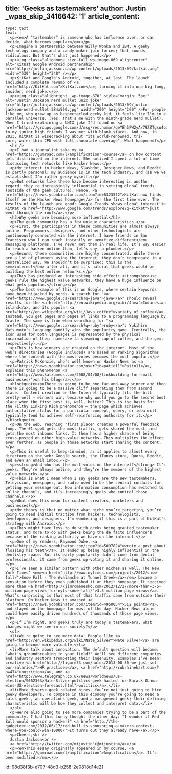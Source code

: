 title: 'Geeks as tastemakers'
author: Justin
_wpas_skip_3416642: '1'
article_content:
  -
    type: text
    text: |
      <p><em>A "tastemaker" is someone who has influence over, or can decide, what becomes popular</em></p>
      <p>Imagine a partnership between Willy Wonka and IBM. A geeky technology company and a candy-maker join forces; that sounds ridiculous. But that's what just happened:</p>
      <p><img class="alignnone size-full wp-image-869 aligncenter" alt="KitKat Google Android partnership" src="http://justinjackson.ca/wp-content/uploads/2013/09/kitkat.png" width="539" height="348" /></p>
      <p>KitKat and Google's Android, together, at last. The launch included a complete revamp of <a href="http://KitKat.com">KitKat.com</a>; turning it into one big long, insider, nerd joke.</p>
      <p><img class="alignright  wp-image-870" style="margin: 5px;" alt="Justin Jackson nerd mullet unix joke" src="http://justinjackson.ca/wp-content/uploads/2013/09/justin-jackson-nerd-mullet-384x500.jpg" width="200" height="260" />For people like me, who grew up as bespectacled geeky kid, it feels like I'm in a parallel universe. (Yes, that's me with the ninth-grade nerd mullet). When I tried explaining a UNIX joke I'd found on <a href="https://groups.google.com/d/msg/rec.humor/qeYEh5PW2yA/79ZZTgsu4ooJ">rec.humor</a> to my junior high friends I was met with blank stares. And now, in 2013, KitKat is wisecracking about "its world-renowned, tri-core, wafer thin CPU with full chocolate coverage". What happened?</p>
      <hr />
      <p>I had a journalist take my <a href="https://gumroad.com/l/amplification">course</a> on how content gets distributed on the internet. She noticed I spent a lot of time discussing tech networks like Hacker News.</p>
      <p>My interest in Hacker News, Slashdot, Designer News, and Reddit is partly personal: my audience is in the tech industry, and (as we've established) I'm rather geeky myself.</p>
      <p>But networks like these have become interesting in another regard: they're increasingly influential in setting global trends (outside of the geek culture). Hence, <a href="https://news.ycombinator.com/item?id=6323572">KitKat now finds itself on the Hacker News homepage</a> for the first time ever. The results of the launch are good: Google Trends shows global interest in KitKat <a href="http://www.google.com/trends/explore?q=kitkat">just went through the roof</a>.</p>
      <h3>Why geeks are becoming more influential</h3>
      <p>The geek community has a few unique characteristics.</p>
      <p>First, the participants in these communities are almost always online. Programmers, designers, and other technologists are continuously connected via the internet. I have friends in San Francisco who I can reach instantly on <em>five different</em> messaging platforms. I've never met them in real life. It’s way easier to reach a hacker online than, let’s say, a plumber.</p>
      <p>Second, these communities are highly concentrated. While there are a lot of plumbers using the internet, they don’t congregate in a centralized way. We shouldn’t be surprised: this is the <em>internet</em> after all, and it’s natural that geeks would be building the best online networks.</p>
      <p>This has produced an interesting side-effect: <strong>because geeks rule the highest value networks, they have a huge influence on what gets popular.</strong></p>
      <p>The best example of this is on Google, where certain keywords have been hijacked by nerds. A search for "<a href="https://www.google.ca/search?q=java">java</a>" should reveal results for the <a href="http://en.wikipedia.org/wiki/Java">Indonesian island</a>, and its popular <a href="http://en.wikipedia.org/wiki/Java_coffee">variety of coffee</a>. Instead, you get pages and pages of links to a programming language by Oracle. The same is true when searching for "<a href="https://www.google.ca/search?q=ruby">ruby</a>": Yukihiro Matsumoto's language handily wins the popularity game. Ironically, the icon used for both languages is represented by the physical incarnation of their namesake (a steaming cup of coffee, and the gem, respectively).</p>
      <p>This is how winners are created on the internet. Most of the web’s directories (Google included) are based on ranking algorithms where the content with the most votes becomes the most popular.</p>
      <p>Patrick McKenzie, who's well known on Hacker News as <a href="https://news.ycombinator.com/user?id=patio11">Patio11</a>, explains this phenomenon <a href="http://www.kalzumeus.com/2008/04/08/linkbuilding-for-small-businesses/">on his blog</a>:</p>
      <blockquote><p>There is going to be one far-and-away winner and then there is going to be a massive cliff separating them from second place.  Content creation on the Internet typically fits the bill pretty well — winners win, because why would you go to the second best place when the first best is, well, better? This is the basis for the Filthy Linking Rich phenomenon — the page which achieves authoritative status for a particular concept, query, or idea will typically tend to achieve self-reinforcing authority for it.</p></blockquote>
      <p>On the web, reaching "first place" creates a powerful feedback loop. The #1 spot gets the most traffic, gets shared the most, and gets the most inbound links. It then has a higher chance of being cross-posted on other high-value networks. This multiplies the effect even further, as people in those networks start sharing the content.</p>
      <p>This is useful to keep-in-mind, as it applies to almost every directory on the web: Google search, the iTunes store, Quora, Reddit, and even an email inbox.</p>
      <p><strong>And who has the most votes on the internet?</strong> It’s geeks. They’re always online, and they’re the members of the highest value networks.</p>
      <p>This is what I mean when I say geeks are the new tastemakers. Television, newspaper, and radio used to be the central conduits for getting your message out. Now information consumption has switched to online channels, and it’s increasingly geeks who control those channels.</p>
      <p>What does this mean for content creators, marketers and businesses?</p>
      <p>My theory is that no matter what niche you’re targeting, you’re going to need initial traction from hackers, technologists, developers, and designers. I'm wondering if this is a part of KitKat's strategy with Android.</p>
      <p>This might have less to do with geeks being granted tastemaker status, and more to do with geeks being the de facto influencers because of the ranking authority we have on the internet.</p>
      <p>One of my readers, Raymond Duke, <a href="https://news.ycombinator.com/item?id=5097824">wrote a post about flossing his teeth</a>. It ended up being highly influential in the dentistry space. But its early popularity didn’t come from dental professionals, it came from geeks up-voting it and sharing it online.</p>
      <p>I’ve seen a similar pattern with other niches as well. The New York Times’ <em><a href="http://www.nytimes.com/projects/2012/snow-fall/">Snow Fall - The Avalanche at Tunnel Creek</a></em> became a sensation before they even published it on their homepage. It received more than <a href="http://jimromenesko.com/2012/12/27/more-than-3-5-million-page-views-for-nyts-snow-fall/">3.5 million page views</a>. What’s surprising is that most of that traffic came from outside their platform. On Hacker News it amassed <a href="https://news.ycombinator.com/item?id=4950054">512 points</a>, and stayed on the homepage for most of the day. Hacker News alone could have easily driven hundreds of thousands of those page views.</p>
      <p>If I’m right, and geeks truly are today’s tastemakers, what changes might we see in our society?</p>
      <ol>
      <li>We're going to see more data. People like <a href="http://en.wikipedia.org/wiki/Nate_Silver">Nate Silver</a> are going to become more valuable.</li>
      <li>More talk about innovation. The default question will become: "what’s groundbreaking in your field?" We'll see different companies and industry sectors trumpeting their ingenuity. Examples I’ve seen: creative <a href="http://figure53.com/notes/2013-08-30-we-just-set-our-salaries/">HR practices</a>, <a href="http://robrhinehart.com/?p=474">nutrition</a>, and <a href="http://www.telegraph.co.uk/news/worldnews/us-election/9662363/Nate-Silver-politics-geek-hailed-for-Barack-Obama-wins-US-election-forecast.html">politics</a>.</li>
      <li>More diverse geek related hires. You’re not just going to hire geeky developers. To compete in this economy you’re going to need a sales geek , an operations geek, and a management geek; their defining characteristic will be how they collect and interpret data.</li>
      </ol>
      <p>We're also going to see more companies trying to be a part of the community. I had this funny thought the other day: "I wonder if Red Bull would sponsor a hacker?" <a href="http://the-gadgeteer.com/2012/06/17/red-bull-is-sponsoring-a-makers-contest-where-you-could-win-10000/">It turns out they already have</a>.</p>
      <p>Cheers,<br />
      Justin Jackson<br />
      <a href="http://twitter.com/mijustin">@mijustin</a></p>
      <p><em>This essay originally appeared in my course, <a href="https://gumroad.com/l/amplification">Amplification</a>. It's been modified.</em></p>
      
id: 98d38f3b-e707-48d3-b258-2e0818d14e21
